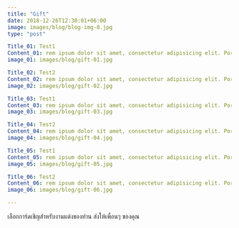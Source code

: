 ```yaml
---
title: "Gift"
date: 2018-12-26T12:30:01+06:00
image: images/blog/blog-img-8.jpg
type: "post"

Title_01: Test1
Content_01: rem ipsum dolor sit amet, consectetur adipisicing elit. Porro modi delectus rerum, sed blanditiis eaque eum, ex et officia veritatis id hic. Deleniti eos ipsum, nihil ex id ipsa porro, accusantium, ac
image_01: images/blog/gift-01.jpg

Title_02: Test2
Content_02: rem ipsum dolor sit amet, consectetur adipisicing elit. Porro modi delectus rerum, sed blanditiis eaque eum, ex et officia veritatis id hic. Deleniti eos ipsum, nihil ex id ipsa porro, accusantium, accusamus dignissimos harum, veniam culpa. Voluptate doloremque aspernatur neque vero tenetur nu
image_02: images/blog/gift-02.jpg

Title_03: Test1
Content_03: rem ipsum dolor sit amet, consectetur adipisicing elit. Porro modi delectus rerum, sed blanditiis eaque eum, ex et officia veritatis id hic. Deleniti eos ipsum, nihil ex id ipsa porro, accusantium, accusamus dignissimos harum, veniam culpa. Voluptate doloremque aspernatur neque vero tenetur numquam 
image_03: images/blog/gift-03.jpg

Title_04: Test2
Content_04: rem ipsum dolor sit amet, consectetur adipisicing elit. Porro modi delectus rerum, sed blanditiis eaque eum, ex et officia veritatis id hic. Deleniti eos ipsum, nihil ex id ipsa porro, accusantium, accusamus dignissimos harum, veniam culpa. Voluptate doloremque aspernatur neque vero tenetur numqua
image_04: images/blog/gift-04.jpg

Title_05: Test1
Content_05: rem ipsum dolor sit amet, consectetur adipisicing elit. Porro modi delectus rerum, sed blanditiis eaque eum, ex et officia veritatis id hic. Deleniti eos ipsum, nihil ex id ipsa porro, accusantium, accusamus dignissimos harum, veniam culpa. Voluptate doloremque aspernatur neque vero tenetur numqua
image_05: images/blog/gift-05.jpg

Title_06: Test2
Content_06: rem ipsum dolor sit amet, consectetur adipisicing elit. Porro modi delectus rerum, sed blanditiis eaque eum, ex et officia veritatis id hic. Deleniti eos ipsum, nihil ex id ipsa porro, accusantium, accusamus dignissimos harum, veniam culpa. Voluptate doloremque aspernatur neque vero tenetur numquam e
image_06: images/blog/gift-06.jpg

---
```

เลือกการ์ดเชิญสำหรับงานแต่งของท่าน ส่งให้เพื่อนๆ ของคุณ





